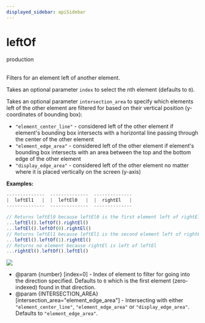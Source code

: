 ```yaml
---
displayed_sidebar: apiSidebar
---
```

# leftOf
<span class="theme-doc-version-badge badge badge--success">production</span><br/><br/>

Filters for an element left of another element.

Takes an optional parameter `index` to select the nth element (defaults to `0`).

Takes an optional parameter `intersection_area` to specify which elements left of the other element are filtered for based on their vertical position (y-coordinates of bounding box):
- `"element_center_line"` - considered left of the other element if element's bounding box intersects with a horizontal line passing through the center of the other element
- `"element_edge_area"` - considered left of the other element if element's bounding box intersects with an area between the top and the bottom edge of the other element
- `"display_edge_area"` - considered left of the other element no matter where it is placed vertically on the screen (y-axis)

**Examples:**
```typescript 
--------------  --------------  --------------
|  leftEl1   |  |  leftEl0   |  |  rightEl   |
--------------  --------------  --------------

// Returns leftEl0 because leftEl0 is the first element left of rightEl
...leftEl().leftOf().rightEl()
...leftEl().leftOf(0).rightEl()
// Returns leftEl1 because leftEl1 is the second element left of rightEl
...leftEl().leftOf(1).rightEl()
// Returns no element because rightEl is left of leftEl
...rightEl().leftOf().leftEl()
```
![](/img/gif/leftOf.gif)

   * @param \{number} [index=0] - Index of element to filter for going into the direction specified. Defaults to `0` which is the first element (zero-indexed) found in that direction.
   * @param \{INTERSECTION_AREA} [intersection_area="element_edge_area"] - Intersecting with either `"element_center_line"`, `"element_edge_area"` or `"display_edge_area"`. Defaults to `"element_edge_area"`.

